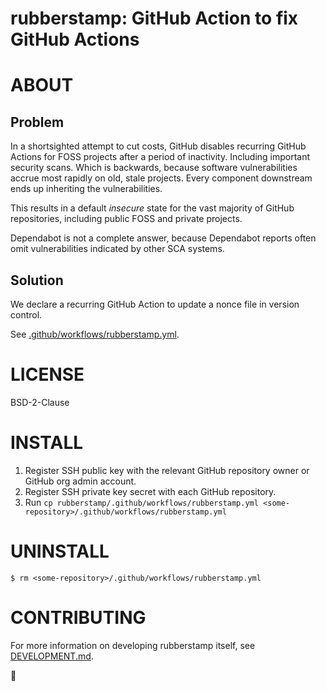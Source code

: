 # rubberstamp: GitHub Action to fix GitHub Actions

# ABOUT

## Problem

In a shortsighted attempt to cut costs, GitHub disables recurring GitHub Actions for FOSS projects after a period of inactivity. Including important security scans. Which is backwards, because software vulnerabilities accrue most rapidly on old, stale projects. Every component downstream ends up inheriting the vulnerabilities.

This results in a default *insecure* state for the vast majority of GitHub repositories, including public FOSS and private projects.

Dependabot is not a complete answer, because Dependabot reports often omit vulnerabilities indicated by other SCA systems.

## Solution

We declare a recurring GitHub Action to update a nonce file in version control.

See [.github/workflows/rubberstamp.yml](.github/workflows/rubberstamp.yml).

# LICENSE

BSD-2-Clause

# INSTALL

1. Register SSH public key with the relevant GitHub repository owner or GitHub org admin account.
2. Register SSH private key secret with each GitHub repository.
3. Run `cp rubberstamp/.github/workflows/rubberstamp.yml <some-repository>/.github/workflows/rubberstamp.yml`

# UNINSTALL

```console
$ rm <some-repository>/.github/workflows/rubberstamp.yml
```

# CONTRIBUTING

For more information on developing rubberstamp itself, see [DEVELOPMENT.md](DEVELOPMENT.md).

🔴
